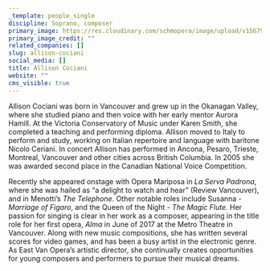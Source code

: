 ```yaml
---
_template: people_single
discipline: Soprano, composer
primary_image: https://res.cloudinary.com/schmopera/image/upload/v1567968965/media/2019/09/Allison-Cociani_yicfxz.jpg
primary_image_credit: ""
related_companies: []
slug: allison-cociani
social_media: []
title: Allison Cociani
website: ""
cms_visible: true
---
```

Allison Cociani was born in Vancouver and grew up in the Okanagan Valley, where she studied piano and then voice with her early mentor Aurora Hamill. At the Victoria Conservatory of Music under Karen Smith, she completed a teaching and performing diploma. Allison moved to Italy to perform and study, working on Italian repertoire and language with baritone Nicolo Ceriani. In concert Allison has performed in Ancona, Pesaro, Trieste, Montreal, Vancouver and other cities across British Columbia. In 2005 she was awarded second place in the Canadian National Voice Competition. 

Recently she appeared onstage with Opera Mariposa in _La Serva Padrona_, where she was hailed as “a delight to watch and hear” (Review Vancouver), and in Menotti’s _The Telephone_. Other notable roles include Susanna - _Marriage of Figaro_, and the Queen of the Night - _The Magic Flute_. Her passion for singing is clear in her work as a composer, appearing in the title role for her first opera, _Alma_ in June of 2017 at the Metro Theatre in Vancouver. Along with new music compositions, she has written several scores for video games, and has been a busy artist in the electronic genre. As East Van Opera’s artistic director, she continually creates opportunities for young composers and performers to pursue their musical dreams.